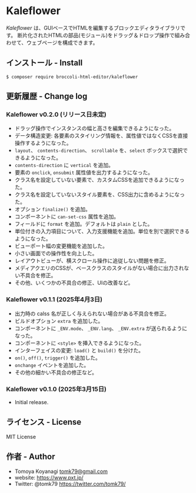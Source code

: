 # Kaleflower

_Kaleflower_ は、GUIベースでHTMLを編集するブロックエディタライブラリです。
断片化されたHTMLの部品(モジュール)をドラッグ＆ドロップ操作で組み合わせて、ウェブページを構成できます。

## インストール - Install

```
$ composer require broccoli-html-editor/kaleflower
```


## 更新履歴 - Change log

### Kaleflower v0.2.0 (リリース日未定)

- ドラッグ操作でインスタンスの幅と高さを編集できるようになった。
- データ構造変更: 各要素のスタイリング情報を、属性値ではなくCSSを直接操作するようになった。
- `layout`、 `contents-direction`、 `scrollable` を、`select` ボックスで選択できるようになった。
- `contents-direction` に `vertical` を追加。
- 要素の `onclick`, `onsubmit` 属性値を出力するようになった。
- クラス名を設定していない要素で、カスタムCSSを追加できるようになった。
- クラス名を設定していないスタイル要素を、CSS出力に含めるようになった。
- オプション `finalize()` を追加。
- コンポーネントに `can-set-css` 属性を追加。
- フィールドに `format` を追加。デフォルトは `plain` とした。
- 単位付きの入力項目について、入力支援機能を追加。単位を別で選択できるようになった。
- ビューポート幅の変更機能を追加した。
- 小さい画面での操作性を向上した。
- レイアウトビューが、横スクロール操作に追従しない問題を修正。
- メディアクエリのCSSが、ベースクラスのスタイルがない場合に出力されない不具合を修正。
- その他、いくつかの不具合の修正、UIの改善など。

### Kaleflower v0.1.1 (2025年4月3日)

- 出力時の calss 名が正しく与えられない場合がある不具合を修正。
- ビルドオプション `extra` を追加した。
- コンポーネントに `_ENV.mode`、 `_ENV.lang`、 `_ENV.extra` が送られるようになった。
- コンポーネントに `<style>` を挿入できるようになった。
- インターフェイスの変更: `load()` と `build()` を分けた。
- `on()`, `off()`, `trigger()` を追加した。
- `onchange` イベントを追加した。
- その他の細かい不具合の修正など。

### Kaleflower v0.1.0 (2025年3月15日)

- Initial release.

## ライセンス - License

MIT License


## 作者 - Author

- Tomoya Koyanagi <tomk79@gmail.com>
- website: <https://www.pxt.jp/>
- Twitter: @tomk79 <https://twitter.com/tomk79/>
